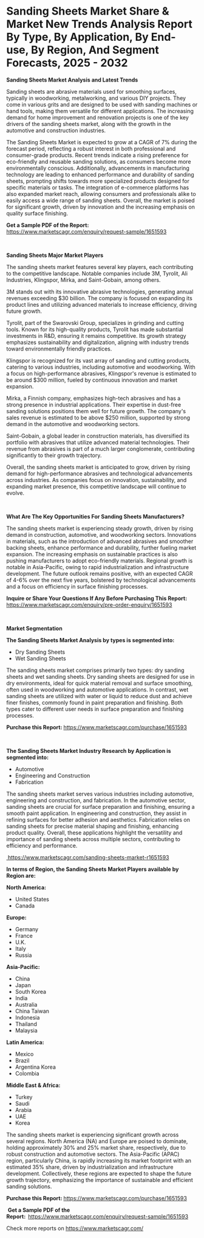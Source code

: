 <p><h1>Sanding Sheets Market Share & Market New Trends Analysis Report By Type, By Application, By End-use, By Region, And Segment Forecasts, 2025 - 2032</h1></p><p><strong>Sanding Sheets Market Analysis and Latest Trends</strong></p>
<p><p>Sanding sheets are abrasive materials used for smoothing surfaces, typically in woodworking, metalworking, and various DIY projects. They come in various grits and are designed to be used with sanding machines or hand tools, making them versatile for different applications. The increasing demand for home improvement and renovation projects is one of the key drivers of the sanding sheets market, along with the growth in the automotive and construction industries.</p><p>The Sanding Sheets Market is expected to grow at a CAGR of 7% during the forecast period, reflecting a robust interest in both professional and consumer-grade products. Recent trends indicate a rising preference for eco-friendly and reusable sanding solutions, as consumers become more environmentally conscious. Additionally, advancements in manufacturing technology are leading to enhanced performance and durability of sanding sheets, prompting shifts towards more specialized products designed for specific materials or tasks. The integration of e-commerce platforms has also expanded market reach, allowing consumers and professionals alike to easily access a wide range of sanding sheets. Overall, the market is poised for significant growth, driven by innovation and the increasing emphasis on quality surface finishing.</p></p>
<p><strong>Get a Sample PDF of the Report:&nbsp;</strong> <a href="https://www.marketscagr.com/enquiry/request-sample/1651593?utm_campaign=2631&utm_medium=2&utm_source=Github&utm_content=ia&utm_term=31032025&utm_id=sanding-sheets">https://www.marketscagr.com/enquiry/request-sample/1651593</a></p>
<p>&nbsp;</p>
<p><strong>Sanding Sheets Major Market Players</strong></p>
<p><p>The sanding sheets market features several key players, each contributing to the competitive landscape. Notable companies include 3M, Tyrolit, Ali Industries, Klingspor, Mirka, and Saint-Gobain, among others.</p><p>3M stands out with its innovative abrasive technologies, generating annual revenues exceeding $30 billion. The company is focused on expanding its product lines and utilizing advanced materials to increase efficiency, driving future growth.</p><p>Tyrolit, part of the Swarovski Group, specializes in grinding and cutting tools. Known for its high-quality products, Tyrolit has made substantial investments in R&D, ensuring it remains competitive. Its growth strategy emphasizes sustainability and digitalization, aligning with industry trends toward environmentally friendly practices.</p><p>Klingspor is recognized for its vast array of sanding and cutting products, catering to various industries, including automotive and woodworking. With a focus on high-performance abrasives, Klingspor's revenue is estimated to be around $300 million, fueled by continuous innovation and market expansion.</p><p>Mirka, a Finnish company, emphasizes high-tech abrasives and has a strong presence in industrial applications. Their expertise in dust-free sanding solutions positions them well for future growth. The company's sales revenue is estimated to be above $250 million, supported by strong demand in the automotive and woodworking sectors.</p><p>Saint-Gobain, a global leader in construction materials, has diversified its portfolio with abrasives that utilize advanced material technologies. Their revenue from abrasives is part of a much larger conglomerate, contributing significantly to their growth trajectory.</p><p>Overall, the sanding sheets market is anticipated to grow, driven by rising demand for high-performance abrasives and technological advancements across industries. As companies focus on innovation, sustainability, and expanding market presence, this competitive landscape will continue to evolve.</p></p>
<p>&nbsp;</p>
<p><strong>What Are The Key Opportunities For Sanding Sheets Manufacturers?</strong></p>
<p><p>The sanding sheets market is experiencing steady growth, driven by rising demand in construction, automotive, and woodworking sectors. Innovations in materials, such as the introduction of advanced abrasives and smoother backing sheets, enhance performance and durability, further fueling market expansion. The increasing emphasis on sustainable practices is also pushing manufacturers to adopt eco-friendly materials. Regional growth is notable in Asia-Pacific, owing to rapid industrialization and infrastructure development. The future outlook remains positive, with an expected CAGR of 4-6% over the next five years, bolstered by technological advancements and a focus on efficiency in surface finishing processes.</p></p>
<p><strong>Inquire or Share Your Questions If Any Before Purchasing This Report:</strong> <a href="https://www.marketscagr.com/enquiry/pre-order-enquiry/1651593?utm_campaign=2631&utm_medium=2&utm_source=Github&utm_content=ia&utm_term=31032025&utm_id=sanding-sheets">https://www.marketscagr.com/enquiry/pre-order-enquiry/1651593</a></p>
<p>&nbsp;</p>
<p><strong>Market Segmentation</strong></p>
<p><strong>The Sanding Sheets Market Analysis by types is segmented into:</strong></p>
<p><ul><li>Dry Sanding Sheets</li><li>Wet Sanding Sheets</li></ul></p>
<p><p>The sanding sheets market comprises primarily two types: dry sanding sheets and wet sanding sheets. Dry sanding sheets are designed for use in dry environments, ideal for quick material removal and surface smoothing, often used in woodworking and automotive applications. In contrast, wet sanding sheets are utilized with water or liquid to reduce dust and achieve finer finishes, commonly found in paint preparation and finishing. Both types cater to different user needs in surface preparation and finishing processes.</p></p>
<p><strong>Purchase this Report:&nbsp;</strong><a href="https://www.marketscagr.com/purchase/1651593?utm_campaign=2631&utm_medium=2&utm_source=Github&utm_content=ia&utm_term=31032025&utm_id=sanding-sheets">https://www.marketscagr.com/purchase/1651593</a></p>
<p>&nbsp;</p>
<p><strong>The Sanding Sheets Market Industry Research by Application is segmented into:</strong></p>
<p><ul><li>Automotive</li><li>Engineering and Construction</li><li>Fabrication</li></ul></p>
<p><p>The sanding sheets market serves various industries including automotive, engineering and construction, and fabrication. In the automotive sector, sanding sheets are crucial for surface preparation and finishing, ensuring a smooth paint application. In engineering and construction, they assist in refining surfaces for better adhesion and aesthetics. Fabrication relies on sanding sheets for precise material shaping and finishing, enhancing product quality. Overall, these applications highlight the versatility and importance of sanding sheets across multiple sectors, contributing to efficiency and performance.</p></p>
<p><a href="https://www.marketscagr.com/sanding-sheets-market-r1651593?utm_campaign=2631&utm_medium=2&utm_source=Github&utm_content=ia&utm_term=31032025&utm_id=sanding-sheets">&nbsp;https://www.marketscagr.com/sanding-sheets-market-r1651593</a></p>
<p><strong>In terms of Region, the Sanding Sheets Market Players available by Region are:</strong></p>
<p>
    <p> <strong> North America: </strong>
        <ul>
            <li>United States</li>
            <li>Canada</li>
        </ul>
        </p> 
    <p> <strong> Europe: </strong>
        <ul>
            <li>Germany</li>
            <li>France</li>
            <li>U.K.</li>
            <li>Italy</li>
            <li>Russia</li>
        </ul>
        </p> 
    <p> <strong> Asia-Pacific: </strong>
        <ul>
            <li>China</li>
            <li>Japan</li>
            <li>South Korea</li>
            <li>India</li>
            <li>Australia</li>
            <li>China Taiwan</li>
            <li>Indonesia</li>
            <li>Thailand</li>
            <li>Malaysia</li>
        </ul>
        </p> 
    <p> <strong> Latin America: </strong>
        <ul>
            <li>Mexico</li>
            <li>Brazil</li>
            <li>Argentina Korea</li>
            <li>Colombia</li>
        </ul>
        </p> 
    <p> <strong> Middle East & Africa: </strong>
        <ul>
            <li>Turkey</li>
            <li>Saudi</li>
            <li>Arabia</li>
            <li>UAE</li>
            <li>Korea</li>
        </ul>
    </p>
    </p>
<p><p>The sanding sheets market is experiencing significant growth across several regions. North America (NA) and Europe are poised to dominate, holding approximately 30% and 25% market share, respectively, due to robust construction and automotive sectors. The Asia-Pacific (APAC) region, particularly China, is rapidly increasing its market footprint with an estimated 35% share, driven by industrialization and infrastructure development. Collectively, these regions are expected to shape the future growth trajectory, emphasizing the importance of sustainable and efficient sanding solutions.</p></p>
<p><strong>Purchase this Report: </strong><a href="https://www.marketscagr.com/purchase/1651593?utm_campaign=2631&utm_medium=2&utm_source=Github&utm_content=ia&utm_term=31032025&utm_id=sanding-sheets">https://www.marketscagr.com/purchase/1651593</a></p>
<p>&nbsp;<strong>Get a Sample PDF of the Report:&nbsp;&nbsp;</strong><a href="https://www.marketscagr.com/enquiry/request-sample/1651593?utm_campaign=2631&utm_medium=2&utm_source=Github&utm_content=ia&utm_term=31032025&utm_id=sanding-sheets">https://www.marketscagr.com/enquiry/request-sample/1651593</a></p>
<p><strong></strong></p>
<p>Check more reports on <a href="https://www.marketscagr.com/?utm_campaign=2631&utm_medium=2&utm_source=Github&utm_content=ia&utm_term=31032025&utm_id=sanding-sheets">https://www.marketscagr.com/</a></p>